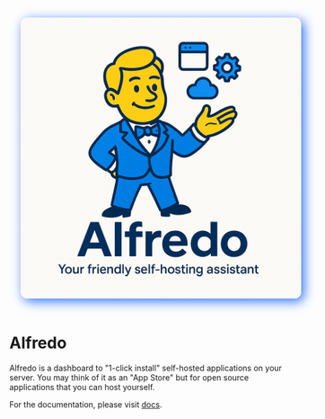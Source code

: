 <p align="center">
<img src="./art/Alfredo-logo.png" style="width: 500px; border-radius: 12px; margin: 20px; box-shadow: 5px 5px 20px rgb(45 114 253);" alt="Logo">
</p>

# Alfredo

Alfredo is a dashboard to "1-click install" self-hosted applications on your server.
You may think of it as an "App Store" but for open source applications that you can host yourself.

For the documentation, please visit [docs](./docs/index.md).
